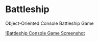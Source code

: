 # Battleship
Object-Oriented Console Battleship Game

[!Battleship Console Game Screenshot](https://github.com/nguyenchloet/Battleship/blob/main/Battleship.png)
